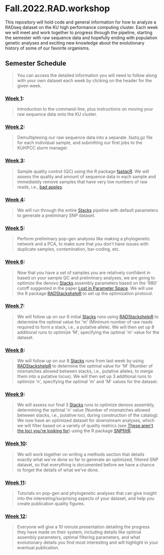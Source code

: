 # Fall.2022.RAD.workshop

This repository will hold code and general information for how to analyze a RADseq dataset on the KU high performance computing cluster. Each week we will meet and work together to progress through the pipeline, starting the semester with raw sequence data and hopefully ending with population genetic analyses and exciting new knowledge about the evolutionary history of some of our favorite organisms.

## Semester Schedule
> You can access the detailed information you will need to follow along with your own dataset each week by clicking on the header for the given week.

### [Week 1](https://github.com/DevonDeRaad/Fall.2022.RAD.workshop/tree/main/week1):
> Introduction to the command-line, plus instructions on moving your raw sequence data onto the KU cluster.

### [Week 2](https://github.com/DevonDeRaad/Fall.2022.RAD.workshop/tree/main/week2):
> Demultiplexing our raw sequence data into a separate .fastq.gz file for each individual sample, and submitting our first jobs to the KUHPCC slurm manager.

### [Week 3](https://github.com/DevonDeRaad/Fall.2022.RAD.workshop/tree/main/week3):
> Sample quality control (QC) using the R package [fastqcR](https://github.com/kassambara/fastqcr). We will assess the quality and amount of sequence data in each sample and immediately remove samples that have very low numbers of raw reads, i.e., [bad apples](https://besjournals.onlinelibrary.wiley.com/doi/full/10.1111/2041-210X.13562).

### [Week 4](https://github.com/DevonDeRaad/Fall.2022.RAD.workshop/tree/main/week4):
> We will run through the entire [Stacks](https://catchenlab.life.illinois.edu/stacks/) pipeline with default parameters to generate a preliminary SNP dataset.

### [Week 5](https://github.com/DevonDeRaad/Fall.2022.RAD.workshop/tree/main/week5):
> Perform preliminary pop-gen analyses like making a phylogenetic network and a PCA, to make sure that you don't have issues with duplicate samples, contamination, bar-coding, etc.

### [Week 6](https://github.com/DevonDeRaad/Fall.2022.RAD.workshop/tree/main/week6):
> Now that you have a set of samples you are relatively confident in based on your sample QC and preliminary analyses, we are going to optimize the denovo [Stacks](https://catchenlab.life.illinois.edu/stacks/) assembly parameters based on the 'R80' cutoff suggested in the paper [Lost in Parameter Space](https://besjournals.onlinelibrary.wiley.com/doi/10.1111/2041-210X.12775). We will use the R package [RADStackshelpR](https://github.com/DevonDeRaad/RADstackshelpR) to set up the optimization protocol.

### [Week 7](https://github.com/DevonDeRaad/Fall.2022.RAD.workshop/tree/main/week7):
> We will follow up on our 6 initial [Stacks](https://catchenlab.life.illinois.edu/stacks/) runs using [RADStackshelpR](https://github.com/DevonDeRaad/RADstackshelpR) to determine the optimal value for 'm' (Minimum number of raw reads required to form a stack, i.e., a putative allele). We will then set up 8 additional runs to optimize 'M', specifying the optimal 'm' value for the dataset.

### [Week 8](https://github.com/DevonDeRaad/Fall.2022.RAD.workshop/tree/main/week8):
> We will follow up on our 8 [Stacks](https://catchenlab.life.illinois.edu/stacks/) runs from last week by using [RADStackshelpR](https://github.com/DevonDeRaad/RADstackshelpR) to determine the optimal value for 'M' (Number of mismatches allowed between stacks, i.e., putative alleles, to merge them into a putative locus). We will then set up 3 additional runs to optimize 'n', specifying the optimal 'm' and 'M' values for the dataset.

### [Week 9](https://github.com/DevonDeRaad/Fall.2022.RAD.workshop/tree/main/week9):
> We will assess our final 3 [Stacks](https://catchenlab.life.illinois.edu/stacks/) runs to optimize denovo assembly, determining the optimal 'n' value (Number of mismatches allowed between stacks, i.e., putative loci, during construction of the catalog). We now have an optimized dataset for downstream analyses, which we will filter based on a variety of quality metrics (see [These aren't the loci you're looking for](https://onlinelibrary.wiley.com/doi/full/10.1111/mec.14792)) using the R package [SNPfiltR](https://github.com/DevonDeRaad/SNPfiltR).

### [Week 10](https://github.com/DevonDeRaad/Fall.2022.RAD.workshop/tree/main/week10):
> We will work together on writing a methods section that details exactly what we've done so far to generate an optimized, filtered SNP dataset, so that everything is documented before we have a chance to forget the details of what we've done.

### [Week 11](https://github.com/DevonDeRaad/Fall.2022.RAD.workshop/tree/main/week11):
> Tutorials on pop-gen and phylogenetic analyses that can give insight into the interesting/surprising aspects of your dataset, and help you create publication quality figures.

### [Week 12](https://github.com/DevonDeRaad/Fall.2022.RAD.workshop/tree/main/week12):
> Everyone will give a 10 minute presentation detailing the progress they have made on their system, including details like optimal assembly parameters, optimal filtering parameters, and what evolutionary details you find most interesting and will highlight in your eventual publication.
